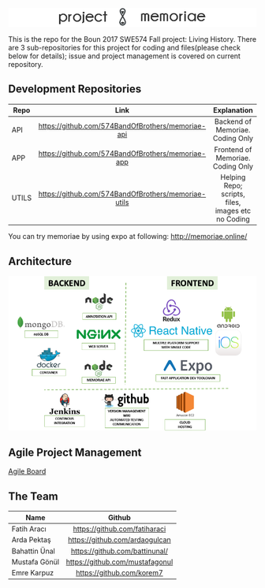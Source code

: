 ![](https://github.com/574BandOfBrothers/memoriae-utils/blob/master/logo-wide.png?raw=true)

This is the repo for the Boun 2017 SWE574 Fall project: Living History. There are 3 sub-repositories for this project for coding and files(please check below for details); issue and project management is covered on current repository.

## Development Repositories

|Repo|Link|Explanation| 
| ------------- |:------------------------------:|:------------------------------:|
| API      | https://github.com/574BandOfBrothers/memoriae-api | Backend of Memoriae. Coding Only|
| APP   | https://github.com/574BandOfBrothers/memoriae-app |Frontend of Memoriae. Coding Only |
| UTILS    | https://github.com/574BandOfBrothers/memoriae-utils | Helping Repo; scripts, files, images etc no Coding |

You can try memoriae by using expo at following:
http://memoriae.online/

## Architecture
![Architecture](https://github.com/574BandOfBrothers/memoriae-utils/blob/master/arch2.png?raw=true)

## Agile Project Management
[Agile Board](https://github.com/574BandOfBrothers/memoriae/projects/1)

## The Team
| Name          | Github        | 
| ------------- |:-------------:|
| Fatih Aracı   | https://github.com/fatiharaci  |
| Arda Pektaş   | https://github.com/ardaogulcan |
| Bahattin Ünal | https://github.com/battinunal/ |
| Mustafa Gönül | https://github.com/mustafagonul|
| Emre Karpuz   | https://github.com/korem7      |

